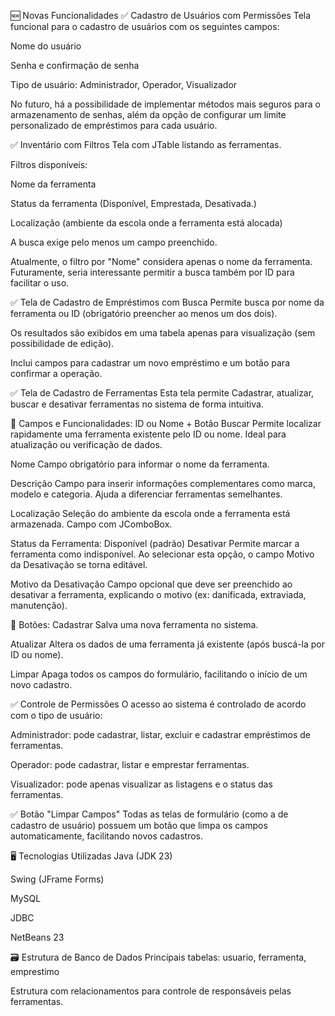 🆕 Novas Funcionalidades
✅ Cadastro de Usuários com Permissões
Tela funcional para o cadastro de usuários com os seguintes campos:

Nome do usuário

Senha e confirmação de senha

Tipo de usuário: Administrador, Operador, Visualizador

No futuro, há a possibilidade de implementar métodos mais seguros para o armazenamento de senhas, além da opção de configurar um limite personalizado de empréstimos para cada usuário.

✅ Inventário com Filtros
Tela com JTable listando as ferramentas.

Filtros disponíveis:

Nome da ferramenta

Status da ferramenta (Disponível, Emprestada, Desativada.)

Localização (ambiente da escola onde a ferramenta está alocada)

A busca exige pelo menos um campo preenchido.

Atualmente, o filtro por "Nome" considera apenas o nome da ferramenta. Futuramente, seria interessante permitir a busca também por ID para facilitar o uso.

✅ Tela de Cadastro de Empréstimos com Busca
Permite busca por nome da ferramenta ou ID (obrigatório preencher ao menos um dos dois).

Os resultados são exibidos em uma tabela apenas para visualização (sem possibilidade de edição).

Inclui campos para cadastrar um novo empréstimo e um botão para confirmar a operação.

✅ Tela de Cadastro de Ferramentas
Esta tela permite Cadastrar, atualizar, buscar e desativar ferramentas no sistema de forma intuitiva.

🧾 Campos e Funcionalidades:
ID ou Nome + Botão Buscar
Permite localizar rapidamente uma ferramenta existente pelo ID ou nome. Ideal para atualização ou verificação de dados.

Nome
Campo obrigatório para informar o nome da ferramenta.

Descrição
Campo para inserir informações complementares como marca, modelo e categoria. Ajuda a diferenciar ferramentas semelhantes.

Localização
Seleção do ambiente da escola onde a ferramenta está armazenada. Campo com JComboBox.

Status da Ferramenta:
Disponível (padrão)
Desativar
Permite marcar a ferramenta como indisponível. Ao selecionar esta opção, o campo Motivo da Desativação se torna editável.

Motivo da Desativação
Campo opcional que deve ser preenchido ao desativar a ferramenta, explicando o motivo (ex: danificada, extraviada, manutenção).

🧰 Botões:
Cadastrar
Salva uma nova ferramenta no sistema.

Atualizar
Altera os dados de uma ferramenta já existente (após buscá-la por ID ou nome).

Limpar
Apaga todos os campos do formulário, facilitando o início de um novo cadastro.

✅ Controle de Permissões
O acesso ao sistema é controlado de acordo com o tipo de usuário:

Administrador: pode cadastrar, listar, excluir e cadastrar empréstimos de ferramentas.

Operador: pode cadastrar, listar e emprestar ferramentas.

Visualizador: pode apenas visualizar as listagens e o status das ferramentas.

✅ Botão "Limpar Campos"
Todas as telas de formulário (como a de cadastro de usuário) possuem um botão que limpa os campos automaticamente, facilitando novos cadastros.

🖥️ Tecnologias Utilizadas
Java (JDK 23)

Swing (JFrame Forms)

MySQL

JDBC

NetBeans 23

🗃️ Estrutura de Banco de Dados
Principais tabelas: usuario, ferramenta, emprestimo

Estrutura com relacionamentos para controle de responsáveis pelas ferramentas.
